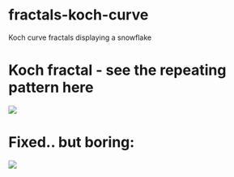 # fractals-koch-curve
Koch curve fractals displaying a snowflake

# Koch fractal - see the repeating pattern here
<img src="https://media.giphy.com/media/3o6Zt00k1xIAqGiJTG/giphy.gif"/>

# Fixed.. but boring:
<img src="https://media.giphy.com/media/3oz8xrJyEujv3GXKeY/giphy.gif"/>